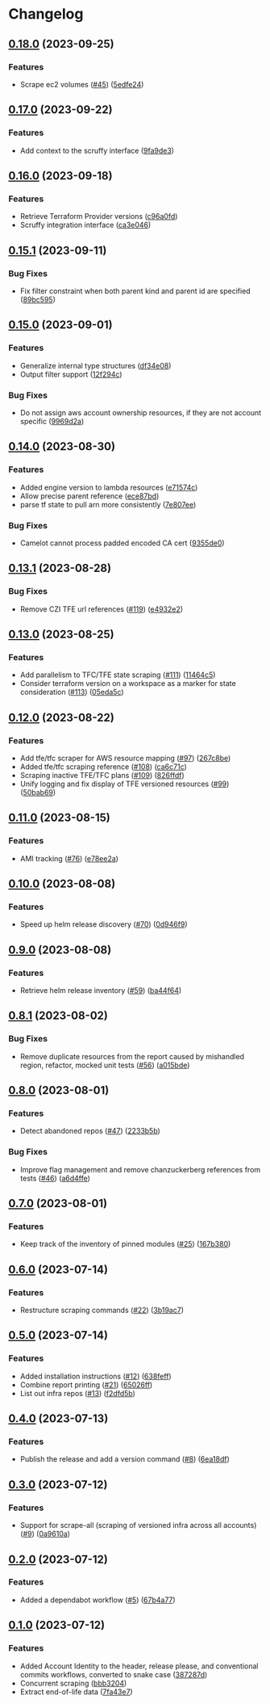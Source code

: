# Changelog

## [0.18.0](https://github.com/chanzuckerberg/camelot/compare/v0.17.0...v0.18.0) (2023-09-25)


### Features

* Scrape ec2 volumes ([#45](https://github.com/chanzuckerberg/camelot/issues/45)) ([5edfe24](https://github.com/chanzuckerberg/camelot/commit/5edfe24a606957f1989981153888ed57766f1907))

## [0.17.0](https://github.com/chanzuckerberg/camelot/compare/v0.16.0...v0.17.0) (2023-09-22)


### Features

* Add context to the scruffy interface ([9fa9de3](https://github.com/chanzuckerberg/camelot/commit/9fa9de3ae72a333ad8eb932fcbd2517c846de790))

## [0.16.0](https://github.com/chanzuckerberg/camelot/compare/v0.15.1...v0.16.0) (2023-09-18)


### Features

* Retrieve Terraform Provider versions ([c96a0fd](https://github.com/chanzuckerberg/camelot/commit/c96a0fd56c29b06fb770e726e1836ec840d2ff20))
* Scruffy integration interface ([ca3e046](https://github.com/chanzuckerberg/camelot/commit/ca3e0462284d825bf19c9ecb36bcba26f636708c))

## [0.15.1](https://github.com/chanzuckerberg/camelot/compare/v0.15.0...v0.15.1) (2023-09-11)


### Bug Fixes

* Fix filter constraint when both parent kind and parent id are specified ([89bc595](https://github.com/chanzuckerberg/camelot/commit/89bc595ddd0ef73a89416a4a5c22b199dd148ab2))

## [0.15.0](https://github.com/chanzuckerberg/camelot/compare/v0.14.0...v0.15.0) (2023-09-01)


### Features

* Generalize internal type structures ([df34e08](https://github.com/chanzuckerberg/camelot/commit/df34e081bd4a1ac25352b757c0948b1c8601afd6))
* Output filter support ([12f294c](https://github.com/chanzuckerberg/camelot/commit/12f294c8baf46433b2a281b2a6d31b96c931f3e7))


### Bug Fixes

* Do not assign aws account ownership resources, if they are not account specific ([9969d2a](https://github.com/chanzuckerberg/camelot/commit/9969d2a56ace54f07c2342d536c0d1e23b5d1588))

## [0.14.0](https://github.com/chanzuckerberg/camelot/compare/v0.13.1...v0.14.0) (2023-08-30)


### Features

* Added engine version to lambda resources ([e71574c](https://github.com/chanzuckerberg/camelot/commit/e71574cc56c18c22006c6eb9fc79576f675fffb9))
* Allow precise parent reference ([ece87bd](https://github.com/chanzuckerberg/camelot/commit/ece87bd6c4f1c4407a586b188a218e2c69b975a6))
* parse tf state to pull arn more consistently ([7e807ee](https://github.com/chanzuckerberg/camelot/commit/7e807eeb0b7421293d9bc2edb50452e07f56929f))


### Bug Fixes

* Camelot cannot process padded encoded CA cert ([9355de0](https://github.com/chanzuckerberg/camelot/commit/9355de0525e75669a679bc7532284c3b7033e33f))

## [0.13.1](https://github.com/chanzuckerberg/camelot/compare/v0.13.0...v0.13.1) (2023-08-28)


### Bug Fixes

* Remove CZI TFE url references ([#119](https://github.com/chanzuckerberg/camelot/issues/119)) ([e4932e2](https://github.com/chanzuckerberg/camelot/commit/e4932e2648d34d36fb81e991a715aa22795a11ab))

## [0.13.0](https://github.com/chanzuckerberg/camelot/compare/v0.12.0...v0.13.0) (2023-08-25)


### Features

* Add parallelism to TFC/TFE state scraping ([#111](https://github.com/chanzuckerberg/camelot/issues/111)) ([11464c5](https://github.com/chanzuckerberg/camelot/commit/11464c5dd3f0128d853367c0417a6cdd04a0a68e))
* Consider terraform version on a workspace as a marker for state consideration ([#113](https://github.com/chanzuckerberg/camelot/issues/113)) ([05eda5c](https://github.com/chanzuckerberg/camelot/commit/05eda5c2df963c75266d6cd1a2582681be31ad8d))

## [0.12.0](https://github.com/chanzuckerberg/camelot/compare/v0.11.0...v0.12.0) (2023-08-22)


### Features

* Add tfe/tfc scraper for AWS resource mapping ([#97](https://github.com/chanzuckerberg/camelot/issues/97)) ([267c8be](https://github.com/chanzuckerberg/camelot/commit/267c8be5a399308036c2711fb162beaf175ccd79))
* Added tfe/tfc scraping reference ([#108](https://github.com/chanzuckerberg/camelot/issues/108)) ([ca6c71c](https://github.com/chanzuckerberg/camelot/commit/ca6c71c0ef1cef874e68fe7835cd2c83d16a61d0))
* Scraping inactive TFE/TFC plans ([#109](https://github.com/chanzuckerberg/camelot/issues/109)) ([826ffdf](https://github.com/chanzuckerberg/camelot/commit/826ffdfd5a8efae77879ae9c2b4091c9f18417c4))
* Unify logging and fix display of TFE versioned resources ([#99](https://github.com/chanzuckerberg/camelot/issues/99)) ([50bab69](https://github.com/chanzuckerberg/camelot/commit/50bab697b03b8996e7db9030d1de379c02c35c55))

## [0.11.0](https://github.com/chanzuckerberg/camelot/compare/v0.10.0...v0.11.0) (2023-08-15)


### Features

* AMI tracking ([#76](https://github.com/chanzuckerberg/camelot/issues/76)) ([e78ee2a](https://github.com/chanzuckerberg/camelot/commit/e78ee2a9ea2129f0bae287c18dada674c9205282))

## [0.10.0](https://github.com/chanzuckerberg/camelot/compare/v0.9.0...v0.10.0) (2023-08-08)


### Features

* Speed up helm release discovery ([#70](https://github.com/chanzuckerberg/camelot/issues/70)) ([0d946f9](https://github.com/chanzuckerberg/camelot/commit/0d946f9e3438decfefc051713f16b0d0bc43e2e5))

## [0.9.0](https://github.com/chanzuckerberg/camelot/compare/v0.8.1...v0.9.0) (2023-08-08)


### Features

* Retrieve helm release inventory ([#59](https://github.com/chanzuckerberg/camelot/issues/59)) ([ba44f64](https://github.com/chanzuckerberg/camelot/commit/ba44f643e949f913be12066802791323805a0e73))

## [0.8.1](https://github.com/chanzuckerberg/camelot/compare/v0.8.0...v0.8.1) (2023-08-02)


### Bug Fixes

* Remove duplicate resources from the report caused by mishandled region, refactor, mocked unit tests ([#56](https://github.com/chanzuckerberg/camelot/issues/56)) ([a015bde](https://github.com/chanzuckerberg/camelot/commit/a015bde46a56d1eb2f172e09b20777080f24492c))

## [0.8.0](https://github.com/chanzuckerberg/camelot/compare/v0.7.0...v0.8.0) (2023-08-01)


### Features

* Detect abandoned repos ([#47](https://github.com/chanzuckerberg/camelot/issues/47)) ([2233b5b](https://github.com/chanzuckerberg/camelot/commit/2233b5bb957b06247a1b72e89a2ea92ce59b8b3f))


### Bug Fixes

* Improve flag management and remove chanzuckerberg references from tests ([#46](https://github.com/chanzuckerberg/camelot/issues/46)) ([a6d4ffe](https://github.com/chanzuckerberg/camelot/commit/a6d4ffe7d4116e5f5a5c978158b35499b16e43f8))

## [0.7.0](https://github.com/chanzuckerberg/camelot/compare/v0.6.0...v0.7.0) (2023-08-01)


### Features

* Keep track of the inventory of pinned modules ([#25](https://github.com/chanzuckerberg/camelot/issues/25)) ([167b380](https://github.com/chanzuckerberg/camelot/commit/167b38023be7c700ccd19773283dd5cee80bd36e))

## [0.6.0](https://github.com/chanzuckerberg/camelot/compare/v0.5.0...v0.6.0) (2023-07-14)


### Features

* Restructure scraping commands ([#22](https://github.com/chanzuckerberg/camelot/issues/22)) ([3b19ac7](https://github.com/chanzuckerberg/camelot/commit/3b19ac75b4e014114c19d1cec4122a4f1d2233f6))

## [0.5.0](https://github.com/chanzuckerberg/camelot/compare/v0.4.0...v0.5.0) (2023-07-14)


### Features

* Added installation instructions ([#12](https://github.com/chanzuckerberg/camelot/issues/12)) ([638feff](https://github.com/chanzuckerberg/camelot/commit/638feff0efc608d693e1af1919f610e70c2c2d8d))
* Combine report printing ([#21](https://github.com/chanzuckerberg/camelot/issues/21)) ([65026ff](https://github.com/chanzuckerberg/camelot/commit/65026ff66477fcb63efecb53759fa15fbae2582d))
* List out infra repos ([#13](https://github.com/chanzuckerberg/camelot/issues/13)) ([f2dfd5b](https://github.com/chanzuckerberg/camelot/commit/f2dfd5bd75c88491be4fd17d29181e199526d614))

## [0.4.0](https://github.com/chanzuckerberg/camelot/compare/v0.3.0...v0.4.0) (2023-07-13)


### Features

* Publish the release and add a version command ([#8](https://github.com/chanzuckerberg/camelot/issues/8)) ([6ea18df](https://github.com/chanzuckerberg/camelot/commit/6ea18df64ac48ad111c269c9c4a9c21966676f4f))

## [0.3.0](https://github.com/chanzuckerberg/camelot/compare/v0.2.0...v0.3.0) (2023-07-12)


### Features

* Support for scrape-all (scraping of versioned infra across all accounts) ([#9](https://github.com/chanzuckerberg/camelot/issues/9)) ([0a9610a](https://github.com/chanzuckerberg/camelot/commit/0a9610acb77a471282e3b26c977e503951c737a9))

## [0.2.0](https://github.com/chanzuckerberg/camelot/compare/v0.1.0...v0.2.0) (2023-07-12)


### Features

* Added a dependabot workflow ([#5](https://github.com/chanzuckerberg/camelot/issues/5)) ([67b4a77](https://github.com/chanzuckerberg/camelot/commit/67b4a77803e3ca3c3fad761b3a482114bb0dfc46))

## [0.1.0](https://github.com/chanzuckerberg/camelot/compare/v0.0.1...v0.1.0) (2023-07-12)


### Features

* Added Account Identity to the header, release please, and conventional commits workflows, converted to snake case ([387287d](https://github.com/chanzuckerberg/camelot/commit/387287d203620196630c489ec1ee1d7705f88634))
* Concurrent scraping ([bbb3204](https://github.com/chanzuckerberg/camelot/commit/bbb320437f6a92abc4b9e7fc8fcba8c96951c45a))
* Extract end-of-life data ([7fa43e7](https://github.com/chanzuckerberg/camelot/commit/7fa43e76ee86a4b3aaace02c9ca22c41bd5808b7))

